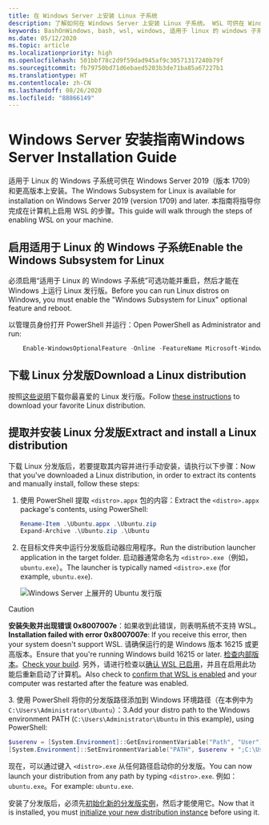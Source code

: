 ```yaml
---
title: 在 Windows Server 上安装 Linux 子系统
description: 了解如何在 Windows Server 上安装 Linux 子系统。 WSL 可供在 Windows Server 2019（版本 1709）和更高版本上安装。
keywords: BashOnWindows, bash, wsl, windows, 适用于 linux 的 windows 子系统, windowssubsystem, ubuntu, windows server
ms.date: 05/12/2020
ms.topic: article
ms.localizationpriority: high
ms.openlocfilehash: 501bbf78c2d9f59dad945af9c30571317240b79f
ms.sourcegitcommit: fb79750bd71d6ebaed5203b3de71ba85a67227b1
ms.translationtype: HT
ms.contentlocale: zh-CN
ms.lasthandoff: 08/26/2020
ms.locfileid: "88866149"
---
```

# <a name="windows-server-installation-guide"></a><span data-ttu-id="9ac65-105">Windows Server 安装指南</span><span class="sxs-lookup"><span data-stu-id="9ac65-105">Windows Server Installation Guide</span></span>

<span data-ttu-id="9ac65-106">适用于 Linux 的 Windows 子系统可供在 Windows Server 2019（版本 1709）和更高版本上安装。</span><span class="sxs-lookup"><span data-stu-id="9ac65-106">The Windows Subsystem for Linux is available for installation on Windows Server 2019 (version 1709) and later.</span></span> <span data-ttu-id="9ac65-107">本指南将指导你完成在计算机上启用 WSL 的步骤。</span><span class="sxs-lookup"><span data-stu-id="9ac65-107">This guide will walk through the steps of enabling WSL on your machine.</span></span>

## <a name="enable-the-windows-subsystem-for-linux"></a><span data-ttu-id="9ac65-108">启用适用于 Linux 的 Windows 子系统</span><span class="sxs-lookup"><span data-stu-id="9ac65-108">Enable the Windows Subsystem for Linux</span></span>

<span data-ttu-id="9ac65-109">必须启用“适用于 Linux 的 Windows 子系统”可选功能并重启，然后才能在 Windows 上运行 Linux 发行版。</span><span class="sxs-lookup"><span data-stu-id="9ac65-109">Before you can run Linux distros on Windows, you must enable the "Windows Subsystem for Linux" optional feature and reboot.</span></span>

<span data-ttu-id="9ac65-110">以管理员身份打开 PowerShell 并运行：</span><span class="sxs-lookup"><span data-stu-id="9ac65-110">Open PowerShell as Administrator and run:</span></span>

```powershell
    Enable-WindowsOptionalFeature -Online -FeatureName Microsoft-Windows-Subsystem-Linux

```

## <a name="download-a-linux-distribution"></a><span data-ttu-id="9ac65-111">下载 Linux 分发版</span><span class="sxs-lookup"><span data-stu-id="9ac65-111">Download a Linux distribution</span></span>

<span data-ttu-id="9ac65-112">按照[这些说明](install-manual.md)下载你最喜爱的 Linux 发行版。</span><span class="sxs-lookup"><span data-stu-id="9ac65-112">Follow [these instructions](install-manual.md) to download your favorite Linux distribution.</span></span>

## <a name="extract-and-install-a-linux-distribution"></a><span data-ttu-id="9ac65-113">提取并安装 Linux 分发版</span><span class="sxs-lookup"><span data-stu-id="9ac65-113">Extract and install a Linux distribution</span></span>

<span data-ttu-id="9ac65-114">下载 Linux 分发版后，若要提取其内容并进行手动安装，请执行以下步骤：</span><span class="sxs-lookup"><span data-stu-id="9ac65-114">Now that you've downloaded a Linux distribution, in order to extract its contents and manually install, follow these steps:</span></span>

1. <span data-ttu-id="9ac65-115">使用 PowerShell 提取 `<distro>.appx` 包的内容：</span><span class="sxs-lookup"><span data-stu-id="9ac65-115">Extract the `<distro>.appx` package's contents, using PowerShell:</span></span>

    ```powershell
    Rename-Item .\Ubuntu.appx .\Ubuntu.zip
    Expand-Archive .\Ubuntu.zip .\Ubuntu
    ```

2. <span data-ttu-id="9ac65-116">在目标文件夹中运行分发版启动器应用程序。</span><span class="sxs-lookup"><span data-stu-id="9ac65-116">Run the distribution launcher application in the target folder.</span></span> <span data-ttu-id="9ac65-117">启动器通常命名为 `<distro>.exe`（例如，`ubuntu.exe`）。</span><span class="sxs-lookup"><span data-stu-id="9ac65-117">The launcher is typically named `<distro>.exe` (for example, `ubuntu.exe`).</span></span>

    ![Windows Server 上展开的 Ubuntu 发行版](media/server-appx-expand.png)

> [!CAUTION]
> <span data-ttu-id="9ac65-119">**安装失败并出现错误 0x8007007e**：如果收到此错误，则表明系统不支持 WSL。</span><span class="sxs-lookup"><span data-stu-id="9ac65-119">**Installation failed with error 0x8007007e**: If you receive this error, then your system doesn't support WSL.</span></span> <span data-ttu-id="9ac65-120">请确保运行的是 Windows 版本 16215 或更高版本。</span><span class="sxs-lookup"><span data-stu-id="9ac65-120">Ensure that you're running Windows build 16215 or later.</span></span> <span data-ttu-id="9ac65-121">[检查内部版本](troubleshooting.md#check-your-build-number)。</span><span class="sxs-lookup"><span data-stu-id="9ac65-121">[Check your build](troubleshooting.md#check-your-build-number).</span></span> <span data-ttu-id="9ac65-122">另外，请进行检查以[确认 WSL 已启用](troubleshooting.md#confirm-wsl-is-enabled)，并且在启用此功能后重新启动了计算机。</span><span class="sxs-lookup"><span data-stu-id="9ac65-122">Also check to [confirm that WSL is enabled](troubleshooting.md#confirm-wsl-is-enabled) and your computer was restarted after the feature was enabled.</span></span>  

<span data-ttu-id="9ac65-123">3. 使用 PowerShell 将你的分发版路径添加到 Windows 环境路径（在本例中为 `C:\Users\Administrator\Ubuntu`）：</span><span class="sxs-lookup"><span data-stu-id="9ac65-123">3.Add your distro path to the Windows environment PATH (`C:\Users\Administrator\Ubuntu` in this example), using PowerShell:</span></span>

```powershell
$userenv = [System.Environment]::GetEnvironmentVariable("Path", "User")
[System.Environment]::SetEnvironmentVariable("PATH", $userenv + ";C:\Users\Administrator\Ubuntu", "User")
```

<span data-ttu-id="9ac65-124">现在，可以通过键入 `<distro>.exe` 从任何路径启动你的分发版。</span><span class="sxs-lookup"><span data-stu-id="9ac65-124">You can now launch your distribution from any path by typing `<distro>.exe`.</span></span> <span data-ttu-id="9ac65-125">例如： `ubuntu.exe`。</span><span class="sxs-lookup"><span data-stu-id="9ac65-125">For example: `ubuntu.exe`.</span></span>

<span data-ttu-id="9ac65-126">安装了分发版后，必须先[初始化新的分发版实例](initialize-distro.md)，然后才能使用它。</span><span class="sxs-lookup"><span data-stu-id="9ac65-126">Now that it is installed, you must [initialize your new distribution instance](initialize-distro.md) before using it.</span></span>
